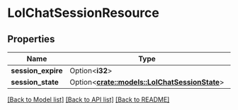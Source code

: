 # LolChatSessionResource

## Properties

Name | Type | Description | Notes
------------ | ------------- | ------------- | -------------
**session_expire** | Option<**i32**> |  | [optional]
**session_state** | Option<[**crate::models::LolChatSessionState**](LolChatSessionState.md)> |  | [optional]

[[Back to Model list]](../README.md#documentation-for-models) [[Back to API list]](../README.md#documentation-for-api-endpoints) [[Back to README]](../README.md)



